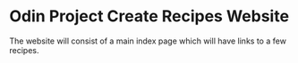 # Odin Project Create Recipes Website

The website will consist of a main index page which will have links to a few recipes.
